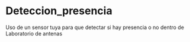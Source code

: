 # Deteccion_presencia
Uso de un sensor tuya para que detectar si hay presencia o no dentro de Laboratorio de antenas 
